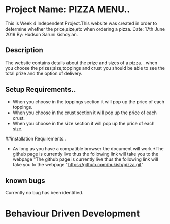 # Project Name: PIZZA MENU..
This is Week 4 Independent Project.This website was created in order to determine whether the price,size,etc when ordering a pizza.
Date: 17th June 2019
By: Hudson Saruni kishoyian.

## Description
The website contains details about the prize and sizes of a pizza. .
 when you choose the prizes;size,toppings and crust you should be able to see the total prize and the option of delivery.
## Setup Requirements..
* When you choose in the toppings section it will pop up the price of each toppings.
* When  you choose  in the crust section it will pop up the price of each crust.
* When you choose in the size section it will pop up the price of each size.

##installation Requirements..
* As long as you have a compatible browser the document will work
*The github page is currently live thus the following link will take you to the webpage "The github page is currently live thus the following link will take you to the webpage "https://github.com/hukish/pizza.git"

## known bugs
Currently no bug has been identified.

# Behaviour Driven Development
